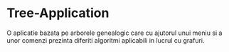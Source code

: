 # Tree-Application
O aplicatie bazata pe arborele genealogic care cu ajutorul unui meniu si a unor comenzi prezinta diferiti algoritmi aplicabili in lucrul cu grafuri.
